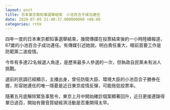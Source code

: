 ```yaml
---
layout: post
title: 日本東京都知事選舉結束　小池百合子成功連任
date: 2020-07-05 21:40:37.000000000 +08:00
categories: rthk
---
```


四年一度的日本東京都知事選舉結束，幾間傳媒在投票結束後約一小時陸續報道，67歲的小池百合子成功連任。有傳媒引述她說，明白責任重大，眼前首要工作是防範第二波疫情。

今年有多達22名候選人角逐，是歷來最多人參選的一次，但執政自民黨未有派人挑戰。

選前的民調已經顯示，主播出身，曾任防衛大臣、環境大臣的小池百合子勝券在握，形容她連任的唯一隱憂是近日東京疫情反彈，可能拖低投票率。

隨著五月底解除緊急事態令，東京上月中開始確診個案顯著回升，近日更接連錄得單日過百，開始有聲音質疑經濟活動是否重開得太早。

